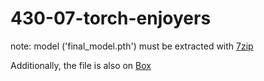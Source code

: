 # 430-07-torch-enjoyers

note: model ('final_model.pth') must be extracted with [7zip](https://www.7-zip.org/)

Additionally, the file is also on [Box](https://uofi.box.com/s/9m6j6cuyo3w6tsse2tj12w3q4q24mraa)
